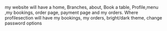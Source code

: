 my website will have a home, Branches, about, Book a table, Profile,menu ,my bookings, order page, payment page and my orders. Where profilesection will have my bookings, my orders, bright/dark theme, change password options
